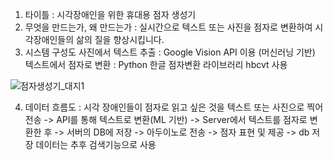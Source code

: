 1. 타이틀 : 시각장애인을 위한 휴대용 점자 생성기
2. 무엇을 만드는가, 왜 만드는가 : 실시간으로 텍스트 또는 사진을 점자로 변환하여 시각장애인들의 삶의 질을 향상시킵니다.
3. 시스템 구성도
사진에서 텍스트 추출 : Google Vision API 이용 (머신러닝 기반)
텍스트에서 점자로 변환 : Python 한글 점자변환 라이브러리 hbcvt 사용

![점자생성기_대지1](./점자생성기_대지1.jpg)

4. 데이터 흐름도 : 
   시각 장애인들이 점자로 읽고 싶은 것을 텍스트 또는 사진으로 찍어 전송 
-> API를 통해 텍스트로 변환(ML 기반) 
-> Server에서 텍스트를 점자로 변환한 후 
-> 서버의 DB에 저장 
-> 아두이노로 전송 
-> 점자 표현 및 제공
-> db 저장 데이터는 추후 검색기능으로 사용
